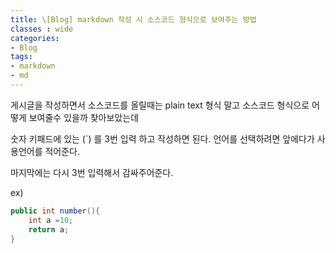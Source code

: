 ```yaml
---
title: \[Blog] markdown 작성 시 소스코드 형식으로 보여주는 방법
classes : wide
categories:
- Blog
tags:
- markdown
- md
---
```


게시글을 작성하면서 소스코드를 올릴때는 plain text 형식 말고 소스코드 형식으로 어떻게 보여줄수 있을까 찾아보았는데

숫자 키패드에 있는 (`) 를 3번 입력 하고 작성하면 된다. 언어를 선택하려면 앞에다가 사용언어를 적어준다.

마지막에는 다시 3번 입력해서 감싸주어준다.

ex)
```java
public int number(){
    int a =10;
    return a;
}
```

